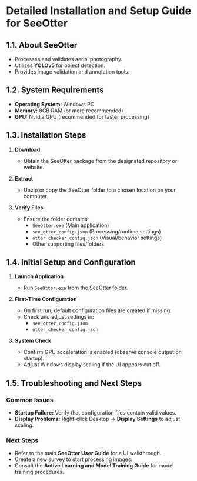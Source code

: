 # Detailed Installation and Setup Guide for SeeOtter

## 1.1. About SeeOtter
- Processes and validates aerial photography.
- Utilizes **YOLOv5** for object detection.
- Provides image validation and annotation tools.

## 1.2. System Requirements
- **Operating System:** Windows PC
- **Memory:** 8GB RAM (or more recommended)
- **GPU:** Nvidia GPU (recommended for faster processing)

## 1.3. Installation Steps

1. **Download**  
   - Obtain the SeeOtter package from the designated repository or website.

2. **Extract**  
   - Unzip or copy the SeeOtter folder to a chosen location on your computer.

3. **Verify Files**  
   - Ensure the folder contains:
     - `SeeOtter.exe` (Main application)
     - `see_otter_config.json` (Processing/runtime settings)
     - `otter_checker_config.json` (Visual/behavior settings)
     - Other supporting files/folders

## 1.4. Initial Setup and Configuration

1. **Launch Application**  
   - Run `SeeOtter.exe` from the SeeOtter folder.

2. **First-Time Configuration**  
   - On first run, default configuration files are created if missing.
   - Check and adjust settings in:
     - `see_otter_config.json`
     - `otter_checker_config.json`

3. **System Check**  
   - Confirm GPU acceleration is enabled (observe console output on startup).
   - Adjust Windows display scaling if the UI appears cut off.

## 1.5. Troubleshooting and Next Steps

### Common Issues
- **Startup Failure:** Verify that configuration files contain valid values.
- **Display Problems:** Right-click Desktop → **Display Settings** to adjust scaling.

### Next Steps
- Refer to the main **SeeOtter User Guide** for a UI walkthrough.
- Create a new survey to start processing images.
- Consult the **Active Learning and Model Training Guide** for model training procedures.
